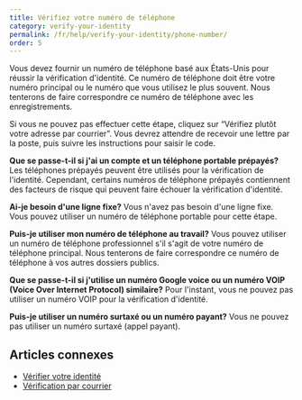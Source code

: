```yaml
---
title: Vérifiez votre numéro de téléphone
category: verify-your-identity
permalink: /fr/help/verify-your-identity/phone-number/
order: 5
---
```

Vous devez fournir un numéro de téléphone basé aux États-Unis pour réussir la vérification d'identité. Ce numéro de téléphone doit être votre numéro principal ou le numéro que vous utilisez le plus souvent. Nous tenterons de faire correspondre ce numéro de téléphone avec les enregistrements.

Si vous ne pouvez pas effectuer cette étape, cliquez sur “Vérifiez plutôt votre adresse par courrier”. Vous devrez attendre de recevoir une lettre par la poste, puis suivre les instructions pour saisir le code.

**Que se passe-t-il si j'ai un compte et un téléphone portable prépayés?**
Les téléphones prépayés peuvent être utilisés pour la vérification de l'identité. Cependant, certains numéros de téléphone prépayés contiennent des facteurs de risque qui peuvent faire échouer la vérification d'identité.

**Ai-je besoin d'une ligne fixe?**
Vous n'avez pas besoin d'une ligne fixe. Vous pouvez utiliser un numéro de téléphone portable pour cette étape.

**Puis-je utiliser mon numéro de téléphone au travail?**
Vous pouvez utiliser un numéro de téléphone professionnel s'il s'agit de votre numéro de téléphone principal. Nous tenterons de faire correspondre ce numéro de téléphone à vos autres dossiers publics.

**Que se passe-t-il si j'utilise un numéro Google voice ou un numéro VOIP (Voice Over Internet Protocol) similaire?**
Pour l'instant, vous ne pouvez pas utiliser un numéro VOIP pour la vérification d'identité.

**Puis-je utiliser un numéro surtaxé ou un numéro payant?**
Vous ne pouvez pas utiliser un numéro surtaxé (appel payant).

## Articles connexes 

* [Vérifier votre identité](/fr/help/verify-your-identity/how-to-verify-your-identity/)
* [Vérification par courrier](/fr/help/verify-your-identity/verify-your-address-by-mail/)
